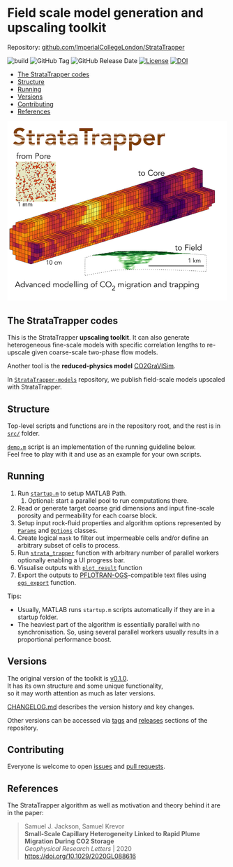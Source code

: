# Field scale model generation and upscaling toolkit

Repository: [github.com/ImperialCollegeLondon/StrataTrapper](https://github.com/ImperialCollegeLondon/StrataTrapper)

![build](https://github.com/ImperialCollegeLondon/StrataTrapper/actions/workflows/ci.yml/badge.svg?branch=main)
![GitHub Tag](https://img.shields.io/github/v/tag/ImperialCollegeLondon/StrataTrapper?sort=semver&style=flat&label=version)
![GitHub Release Date](https://img.shields.io/github/release-date/ImperialCollegeLondon/StrataTrapper?display_date=published_at&style=flat&label=dated)
[![License](https://img.shields.io/badge/License-BSD_3--Clause-blue.svg)](https://opensource.org/licenses/BSD-3-Clause)
[![DOI](https://zenodo.org/badge/DOI/10.5281/zenodo.15438164.svg)](https://doi.org/10.5281/zenodo.15438164)

* [The StrataTrapper codes](#the-stratatrapper-codes)
* [Structure](#structure)
* [Running](#running)
* [Versions](#versions)
* [Contributing](#contributing)
* [References](#references)

![StrataTrapper logo](./img/StrataTrapper.jpg)

## The StrataTrapper codes

This is the StrataTrapper **upscaling toolkit**.
It can also generate heterogeneous fine-scale models with specific correlation lengths
to re-upscale given coarse-scale two-phase flow models.

Another tool is the **reduced-physics model** [CO2GraVISim](https://github.com/ajobutler/CO2GraVISim).

In [`StrataTrapper-models`](https://github.com/ImperialCollegeLondon/StrataTrapper-models)
repository, we publish field-scale models upscaled with StrataTrapper.

## Structure

Top-level scripts and functions are in the repository root,
and the rest is in [`src/`](src) folder.

[`demo.m`](demo.m) script is an implementation of the running guideline below.\
Feel free to play with it and use as an example for your own scripts.

## Running

1. Run [`startup.m`](startup.m) to setup MATLAB Path.
   1. Optional: start a parallel pool to run computations there.
2. Read or generate target coarse grid dimensions
and input fine-scale porosity and permeability for each coarse block.
3. Setup input rock-fluid properties and algorithm options represented by
  [`Params`](src/Params.m) and [`Options`](src/Options.m) classes.
4. Create logical `mask` to filter out impermeable cells
and/or define an arbitrary subset of cells to process.
5. Run [`strata_trapper`](src/strata_trapper.m) function
with arbitrary number of parallel workers
optionally enabling a UI progress bar.
6. Visualise outputs with [`plot_result`](src/plot_result.m) function
7. Export the outputs to [PFLOTRAN-OGS](https://docs.opengosim.com/)-compatible
text files using [`ogs_export`](src/ogs/ogs_export.m) function.

Tips:

* Usually, MATLAB runs `startup.m` scripts automatically
if they are in a startup folder.
* The heaviest part of the algorithm is essentially parallel with no synchronisation.
So, using several parallel workers usually results
in a proportional performance boost.

## Versions

The original version of the toolkit is [v0.1.0](https://github.com/ImperialCollegeLondon/StrataTrapper/tree/v0.1.0).\
It has its own structure and some unique functionality,\
so it may worth attention as much as later versions.

[CHANGELOG.md](CHANGELOG.md) describes the version history and key changes.

Other versions can be accessed via
[tags](https://github.com/ImperialCollegeLondon/StrataTrapper/tags) and
[releases](https://github.com/ImperialCollegeLondon/StrataTrapper/releases)
sections of the repository.

## Contributing

Everyone is welcome to open
[issues](https://github.com/ImperialCollegeLondon/StrataTrapper/issues) and
[pull requests](https://github.com/ImperialCollegeLondon/StrataTrapper/pulls).

## References

The StrataTrapper algorithm as well as motivation
and theory behind it are in the paper:

> Samuel J. Jackson, Samuel Krevor\
> **Small-Scale Capillary Heterogeneity**
> **Linked to Rapid Plume Migration During CO2 Storage**\
> *Geophysical Research Letters* | 2020\
> <https://doi.org/10.1029/2020GL088616>
